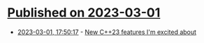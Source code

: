 # [Published on 2023-03-01](index.md)

* [2023-03-01, 17:50:17](https://lobste.rs/s/8zlezx/new_c_23_features_i_m_excited_about) - [New C++23 features I'm excited about](https://twdev.blog/2022/10/cpp23/)
